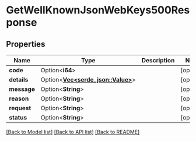 # GetWellKnownJsonWebKeys500Response

## Properties

Name | Type | Description | Notes
------------ | ------------- | ------------- | -------------
**code** | Option<**i64**> |  | [optional]
**details** | Option<[**Vec<serde_json::Value>**](serde_json::Value.md)> |  | [optional]
**message** | Option<**String**> |  | [optional]
**reason** | Option<**String**> |  | [optional]
**request** | Option<**String**> |  | [optional]
**status** | Option<**String**> |  | [optional]

[[Back to Model list]](../README.md#documentation-for-models) [[Back to API list]](../README.md#documentation-for-api-endpoints) [[Back to README]](../README.md)


